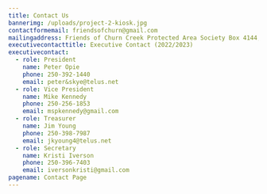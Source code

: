 ```yaml
---
title: Contact Us
bannerimg: /uploads/project-2-kiosk.jpg
contactformemail: friendsofchurn@gmail.com
mailingaddress: Friends of Churn Creek Protected Area Society Box 4144, Williams Lake, B.C. V2G 2V2. 
executivecontacttitle: Executive Contact (2022/2023)
executivecontact:
  - role: President
    name: Peter Opie
    phone: 250-392-1440
    email: peter&skye@telus.net
  - role: Vice President
    name: Mike Kennedy
    phone: 250-256-1853
    email: mspkennedy@gmail.com
  - role: Treasurer
    name: Jim Young
    phone: 250-398-7987
    email: jkyoung4@telus.net
  - role: Secretary
    name: Kristi Iverson
    phone: 250-396-7403
    email: iversonkristi@gmail.com
pagename: Contact Page
---
```

